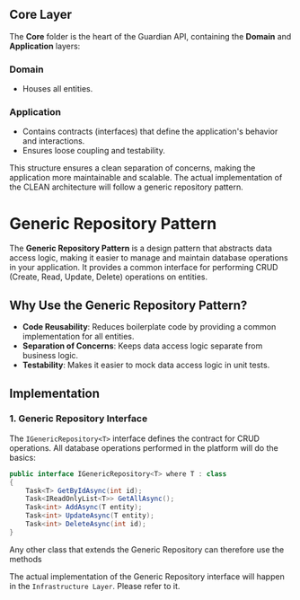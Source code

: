 ## Core Layer

The **Core** folder is the heart of the Guardian API, containing the **Domain** and **Application** layers:

### Domain
- Houses all entities.

### Application
- Contains contracts (interfaces) that define the application's behavior and interactions.
- Ensures loose coupling and testability.

This structure ensures a clean separation of concerns, making the application more maintainable and scalable.
The actual implementation of the CLEAN architecture will follow a generic repository pattern.

# Generic Repository Pattern

The **Generic Repository Pattern** is a design pattern that abstracts data access logic, making it easier to manage and maintain database operations in your application. It provides a common interface for performing CRUD (Create, Read, Update, Delete) operations on entities.

## Why Use the Generic Repository Pattern?
- **Code Reusability**: Reduces boilerplate code by providing a common implementation for all entities.
- **Separation of Concerns**: Keeps data access logic separate from business logic.
- **Testability**: Makes it easier to mock data access logic in unit tests.

## Implementation

### 1. **Generic Repository Interface**
The `IGenericRepository<T>` interface defines the contract for CRUD operations.
All database operations performed in the platform will do the basics:

```csharp
public interface IGenericRepository<T> where T : class
{
    Task<T> GetByIdAsync(int id);
    Task<IReadOnlyList<T>> GetAllAsync();
    Task<int> AddAsync(T entity);
    Task<int> UpdateAsync(T entity);
    Task<int> DeleteAsync(int id);
}
```
Any other class that extends the Generic Repository can therefore use the methods

The actual implementation of the Generic Repository interface will happen in the `Infrastructure Layer`. Please refer to it.